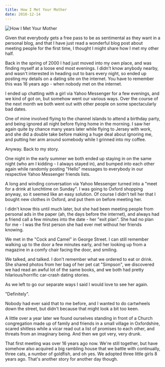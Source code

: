 ```yaml
---
title: How I Met Your Mother
date: 2016-12-14
---
```


![How I Met Your Mother](https://source.unsplash.com/ZYYS1kapOm8/1600x900)

Given that everybody gets a free pass to be as sentimental as they want in a personal blog, and that I have just read a wonderful blog post about meeting people for the first time, I thought I might share how I met my other half.

Back in the spring of 2000 I had just moved into my own place, and was finding myself at a loose end most evenings. I didn't know anybody nearby, and wasn't interested in heading out to bars every night, so ended up posting my details on a dating site on the internet. You have to remember this was 16 years ago - when  nobody met on the internet.

I ended up chatting with a girl via Yahoo Messenger for a few evenings, and we kind of got on, but somehow went our various ways. Over the course of the next month we both went out with other people on some spectacularly bad dates.

One of mine involved flying to the channel islands to attend a birthday party, and being ignored all night before flying home in the morning. I saw her again quite by chance many years later while flying to Jersey with work, and she did a double take before making a huge deal about ignoring me, and putting her arm around somebody while I grinned into my coffee.

Anyway. Back to my story.

One night in the early summer we both ended up staying in on the same night (who am I kidding - I always stayed in), and bumped into each other again while randomly posting "Hello" messages to everybody in our respective Yahoo Messenger friends lists.

A long and winding conversation via Yahoo Messenger turned into a "meet for a drink at lunchtime on Sunday". I was going to Oxford shopping anyway, so it seemed like an easy solution. Of course I didn't tell her that I bought new clothes in Oxford, and put them on before meeting her.

I didn't know this until much later, but she had been meeting people from personal ads in the paper (ah, the days before the internet), and always had a friend call a few minutes into the date - her "exit plan". She had no plan for me - I was the first person she had ever met without her friends knowing.

We met in the "Cock and Camel" in George Street. I can still remember walking up to the door a few minutes early, and her looking up from a magazine in a comfy chair facing the door, and smiling.

We talked, and talked. I don't remember what we ordered to eat or drink. She shared photos from her bag of her pet cat "Simpson", we discovered we had read an awful lot of the same books, and we both had pretty hilarious/horrific car-crash dating stories.

As we left to go our separate ways I said I would love to see her again.

"Definitely".

Nobody had ever said that to me before, and I wanted to do cartwheels down the street, but didn't because that might look a bit too keen.

A little over a year later we found ourselves standing in front of a Church congregation made up of family and friends in a small village in Oxfordshire, scared shitless while a vicar read out a list of promises to each other, and threats from an imaginary being. And then we got very, very drunk.

That first meeting was over 16 years ago now. We're still together, but have somehow also acquired a big rambling house that we battle with continually, three cats, a number of goldfish, and oh yes. We adopted three little girls 8 years ago. That's another story for another day though.